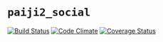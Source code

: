 `paiji2_social`
==============
[![Build Status](https://travis-ci.org/rezometz/django-paiji2-social.svg?branch=master)](https://travis-ci.org/rezometz/django-paiji2-social) 
[![Code Climate](https://codeclimate.com/github/rezometz/django-paiji2-social/badges/gpa.svg)](https://codeclimate.com/github/rezometz/django-paiji2-social)
[![Coverage Status](https://coveralls.io/repos/rezometz/django-paiji2-social/badge.svg?branch=master&service=github)](https://coveralls.io/github/rezometz/django-paiji2-social?branch=master)
